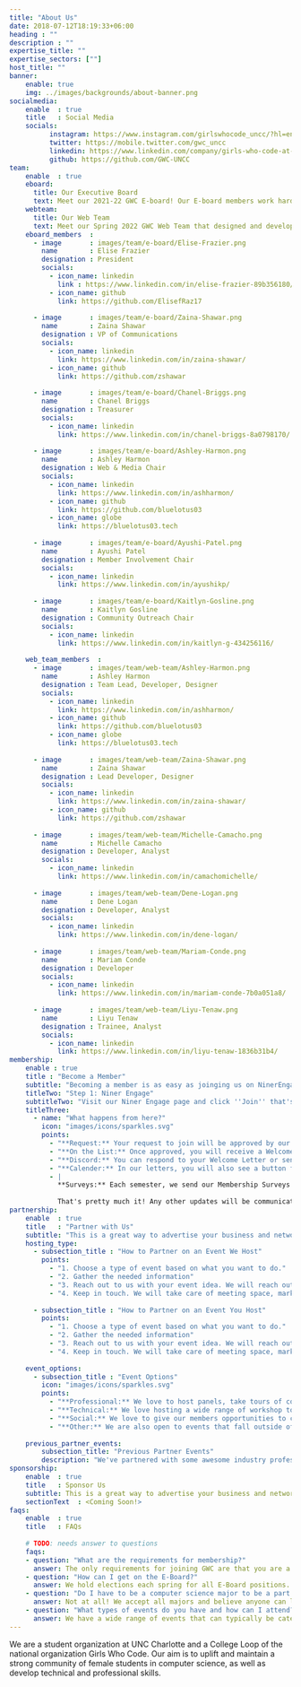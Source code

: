 ```yaml
---
title: "About Us"
date: 2018-07-12T18:19:33+06:00
heading : ""
description : ""
expertise_title: ""
expertise_sectors: [""]
host_title: ""
banner:
    enable: true
    img: ../images/backgrounds/about-banner.png
socialmedia:
    enable  : true
    title   : Social Media
    socials:
          instagram: https://www.instagram.com/girlswhocode_uncc/?hl=en
          twitter: https://mobile.twitter.com/gwc_uncc
          linkedin: https://www.linkedin.com/company/girls-who-code-at-unc-charlotte
          github: https://github.com/GWC-UNCC
team:
    enable  : true
    eboard:
      title: Our Executive Board
      text: Meet our 2021-22 GWC E-board! Our E-board members work hard all year to bring awesome opportunities and events to our members. Keep a look out for our annual elections towards the end of each spring semester to see how you can join us!
    webteam:
      title: Our Web Team
      text: Meet our Spring 2022 GWC Web Team that designed and developed this website! You can learn more about this project and what each of these teammates and roles did [here](../portfolio/gwc-website-project-2022/).
    eboard_members  :
      - image       : images/team/e-board/Elise-Frazier.png
        name        : Elise Frazier
        designation : President
        socials:
          - icon_name: linkedin
            link : https://www.linkedin.com/in/elise-frazier-89b356180/
          - icon_name: github
            link: https://github.com/ElisefRaz17
    
      - image       : images/team/e-board/Zaina-Shawar.png
        name        : Zaina Shawar
        designation : VP of Communications
        socials:
          - icon_name: linkedin
            link: https://www.linkedin.com/in/zaina-shawar/
          - icon_name: github
            link: https://github.com/zshawar
    
      - image       : images/team/e-board/Chanel-Briggs.png
        name        : Chanel Briggs
        designation : Treasurer
        socials:
          - icon_name: linkedin
            link: https://www.linkedin.com/in/chanel-briggs-8a0798170/
    
      - image       : images/team/e-board/Ashley-Harmon.png
        name        : Ashley Harmon
        designation : Web & Media Chair
        socials:
          - icon_name: linkedin
            link: https://www.linkedin.com/in/ashharmon/
          - icon_name: github
            link: https://github.com/bluelotus03
          - icon_name: globe
            link: https://bluelotus03.tech
    
      - image       : images/team/e-board/Ayushi-Patel.png
        name        : Ayushi Patel
        designation : Member Involvement Chair
        socials:
          - icon_name: linkedin
            link: https://www.linkedin.com/in/ayushikp/
    
      - image       : images/team/e-board/Kaitlyn-Gosline.png
        name        : Kaitlyn Gosline
        designation : Community Outreach Chair
        socials:
          - icon_name: linkedin
            link: https://www.linkedin.com/in/kaitlyn-g-434256116/
    
    web_team_members  :
      - image       : images/team/web-team/Ashley-Harmon.png
        name        : Ashley Harmon
        designation : Team Lead, Developer, Designer
        socials:
          - icon_name: linkedin
            link: https://www.linkedin.com/in/ashharmon/
          - icon_name: github
            link: https://github.com/bluelotus03
          - icon_name: globe
            link: https://bluelotus03.tech
    
      - image       : images/team/web-team/Zaina-Shawar.png
        name        : Zaina Shawar
        designation : Lead Developer, Designer
        socials:
          - icon_name: linkedin
            link: https://www.linkedin.com/in/zaina-shawar/
          - icon_name: github
            link: https://github.com/zshawar
    
      - image       : images/team/web-team/Michelle-Camacho.png
        name        : Michelle Camacho
        designation : Developer, Analyst
        socials:
          - icon_name: linkedin
            link: https://www.linkedin.com/in/camachomichelle/    
    
      - image       : images/team/web-team/Dene-Logan.png
        name        : Dene Logan
        designation : Developer, Analyst
        socials:
          - icon_name: linkedin
            link: https://www.linkedin.com/in/dene-logan/
    
      - image       : images/team/web-team/Mariam-Conde.png
        name        : Mariam Conde
        designation : Developer
        socials:
          - icon_name: linkedin
            link: https://www.linkedin.com/in/mariam-conde-7b0a051a8/
    
      - image       : images/team/web-team/Liyu-Tenaw.png
        name        : Liyu Tenaw
        designation : Trainee, Analyst
        socials:
          - icon_name: linkedin
            link: https://www.linkedin.com/in/liyu-tenaw-1836b31b4/     
membership:
    enable : true
    title : "Become a Member"
    subtitle: "Becoming a member is as easy as joinging us on NinerEngage! If you have any questions, check out our FAQs section!"
    titleTwo: "Step 1: Niner Engage"
    subtitleTwo: "Visit our Niner Engage page and click ''Join'' that's it!"
    titleThree: 
      - name: "What happens from here?"
        icon: "images/icons/sparkles.svg"
        points:
          - "**Request:** Your request to join will be approved by our Member Involvement."
          - "**On the List:** Once approved, you will receive a Welcome Letter via email and automatically start receiving our Weekly Newsletters."
          - "**Discord:** You can respond to your Welcome Letter or send us an email at any time to get the link to join our Discord!"
          - "**Calender:** In our letters, you will also see a button for our Member Calendar where we keep all our events. By clicking that button, you can add that calendar to yours and stay up to date with any new events or changes to existing events."
          - |
            **Surveys:** Each semester, we send our Membership Surveys to see what everyone's schedule is like and whether or not you plan to be an active member that semester. A response is required for these to stay on our Active Members list. The responses we receive help us create our event schedule for that semester.
    
            That's pretty much it! Any other updates will be communicated on our social media accounts, Discord, or newsletter. We hope you'll join us!
partnership:
    enable  : true
    title   : "Partner with Us"
    subtitle: "This is a great way to advertise your business and network with up-and-coming women in tech."
    hosting_type: 
      - subsection_title : "How to Partner on an Event We Host"
        points: 
          - "1. Choose a type of event based on what you want to do."
          - "2. Gather the needed information"
          - "3. Reach out to us with your event idea. We will reach out to you to schedule a meeting to discuss things further."
          - "4. Keep in touch. We will take care of meeting space, marketing, etc and will reach out with any questions or decisions that need to be made."
    
      - subsection_title : "How to Partner on an Event You Host"
        points:
          - "1. Choose a type of event based on what you want to do."
          - "2. Gather the needed information"
          - "3. Reach out to us with your event idea. We will reach out to you to schedule a meeting to discuss things further."
          - "4. Keep in touch. We will take care of meeting space, marketing, etc and will reach out with any questions or decisions that need to be made."
    
    event_options:
      - subsection_title : "Event Options"
        icon: "images/icons/sparkles.svg"
        points:
          - "**Professional:** We love to host panels, take tours of companies, or any events where our members can learn about different career paths and companies, as well as get to network with industry professionals!"
          - "**Technical:** We love hosting a wide range of workshop topics such as Game Development, Web Development, Portfolio Creation, learning different coding languages, or learning to use new tools! If you have expertise you'd like to share with our members, this is a great type of event to host with us."
          - "**Social:** We love to give our members opportunities to connect or network with other college students or industry professionals."
          - "**Other:** We are also open to events that fall outside of these categories! If you have ideas for events you'd like to partner with Girls Who Code on, [Contact us](../contact)."
    
    previous_partner_events: 
        subsection_title: "Previous Partner Events"
        description: "We've partnered with some awesome industry professionals and organizations on events like those listed below. Check out more on these events in our [Portfolio](../portfolio) section."
sponsorship:
    enable  : true
    title   : Sponsor Us
    subtitle: This is a great way to advertise your business and network with up-and-coming women in tech. You can sponsor an event, such as our Axe Hacks hackathon started in Spring 2022, or you can donate to our organization in general! If you're interested in these options, please [Contact us](../contact). 
    sectionText  : <Coming Soon!>
faqs:
    enable  : true
    title   : FAQs
    
    # TODO: needs answer to questions
    faqs:
    - question: "What are the requirements for membership?"
      answer: The only requirements for joining GWC are that you are a UNC Charlotte student (grad or undergrad) and support women in stem!
    - question: "How can I get on the E-Board?"
      answer: We hold elections each spring for all E-Board positions. Keep a lookout for announcements of these elections, and you can apply for any position you're interested in! Those who have previously been active GWC members for at least a semester have a better chance of being elected, but any GWC members are welcome to apply. Requirements, positions, and duties may change, so be sure to check the information in the current election's announcements or forms. 
    - question: "Do I have to be a computer science major to be a part of this club?"
      answer: Not at all! We accept all majors and believe anyone can learn to code or get involved with tech <3
    - question: "What types of events do you have and how can I attend?"
      answer: We have a wide range of events that can typically be categorized as technical workshops, socials, professional events, and game nights. Check out our [Portfolio](../portfolio) page for some of the events we have had in the past or our [Calendar](../calendar) page for events happening this month!
---
```


We are a student organization at UNC Charlotte and a College Loop of the national organization Girls Who Code.
Our aim is to uplift and maintain a strong community of female students in computer science, as well as develop technical and professional skills.

